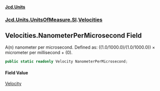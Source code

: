 #### [Jcd.Units](index.md 'index')
### [Jcd.Units.UnitsOfMeasure.SI](Jcd.Units.UnitsOfMeasure.SI.md 'Jcd.Units.UnitsOfMeasure.SI').[Velocities](Velocities.md 'Jcd.Units.UnitsOfMeasure.SI.Velocities')

## Velocities.NanometerPerMicrosecond Field

A(n) nanometer per microsecond. Defined as: ((1.0/1000.0)/(1.0/1000.0)) × micrometer per millisecond + (0).

```csharp
public static readonly Velocity NanometerPerMicrosecond;
```

#### Field Value
[Velocity](Velocity.md 'Jcd.Units.UnitTypes.Velocity')
